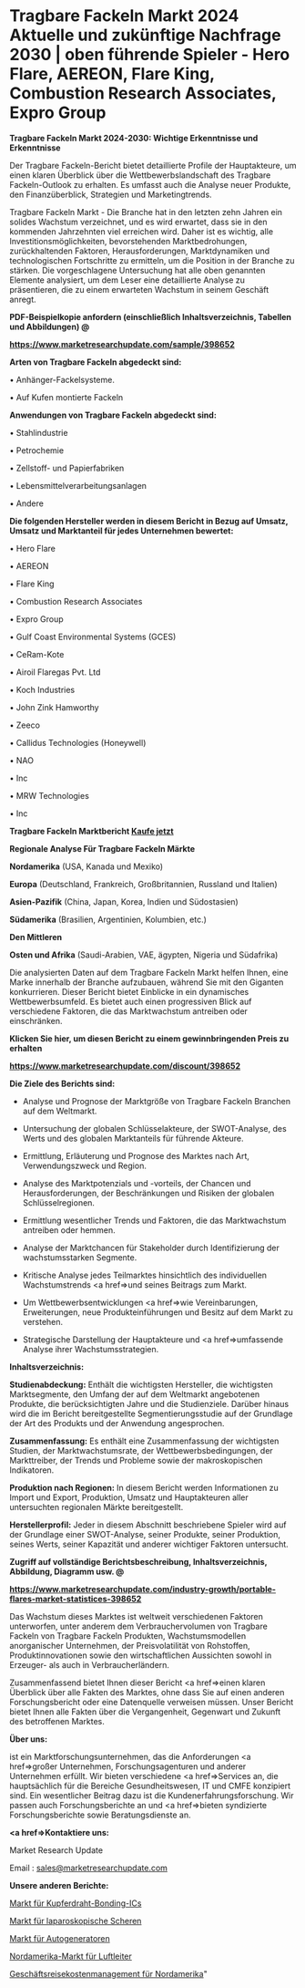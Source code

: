 # Tragbare Fackeln Markt 2024 Aktuelle und zukünftige Nachfrage 2030 | oben führende Spieler - Hero Flare, AEREON, Flare King, Combustion Research Associates, Expro Group

<strong>Tragbare Fackeln Markt 2024-2030: Wichtige Erkenntnisse und Erkenntnisse</strong>

Der Tragbare Fackeln-Bericht bietet detaillierte Profile der Hauptakteure, um einen klaren Überblick über die Wettbewerbslandschaft des Tragbare Fackeln-Outlook zu erhalten. Es umfasst auch die Analyse neuer Produkte, den Finanzüberblick, Strategien und Marketingtrends.

Tragbare Fackeln Markt - Die Branche hat in den letzten zehn Jahren ein solides Wachstum verzeichnet, und es wird erwartet, dass sie in den kommenden Jahrzehnten viel erreichen wird. Daher ist es wichtig, alle Investitionsmöglichkeiten, bevorstehenden Marktbedrohungen, zurückhaltenden Faktoren, Herausforderungen, Marktdynamiken und technologischen Fortschritte zu ermitteln, um die Position in der Branche zu stärken. Die vorgeschlagene Untersuchung hat alle oben genannten Elemente analysiert, um dem Leser eine detaillierte Analyse zu präsentieren, die zu einem erwarteten Wachstum in seinem Geschäft anregt.



<strong><b>PDF-Beispielkopie anfordern (einschließlich Inhaltsverzeichnis, Tabellen und Abbildungen) @ </b></strong>

<strong><a href=https://www.marketresearchupdate.com/sample/398652>

<strong>https://www.marketresearchupdate.com/sample/398652</u></a></strong></strong>



<strong>Arten von Tragbare Fackeln abgedeckt sind:</strong>

• Anhänger-Fackelsysteme.

• Auf Kufen montierte Fackeln



<strong>Anwendungen von Tragbare Fackeln abgedeckt sind:</strong>

• Stahlindustrie

• Petrochemie

• Zellstoff- und Papierfabriken

• Lebensmittelverarbeitungsanlagen

• Andere



<strong>Die folgenden Hersteller werden in diesem Bericht in Bezug auf Umsatz, Umsatz und Marktanteil für jedes Unternehmen bewertet:</strong>

• Hero Flare

• AEREON

• Flare King

• Combustion Research Associates

• Expro Group

• Gulf Coast Environmental Systems (GCES)

• CeRam-Kote

• Airoil Flaregas Pvt. Ltd

• Koch Industries

• John Zink Hamworthy

• Zeeco

• Callidus Technologies (Honeywell)

• NAO

• Inc

• MRW Technologies

• Inc



<strong>Tragbare Fackeln Marktbericht <a href=https://www.marketresearchupdate.com/buynow/398652>Kaufe jetzt</a></strong>



<strong>Regionale Analyse Für Tragbare Fackeln Märkte</strong>



<strong>Nordamerika</strong> (USA, Kanada und Mexiko)



<strong>Europa</strong> (Deutschland, Frankreich, Großbritannien, Russland und Italien)



<strong>Asien-Pazifik</strong> (China, Japan, Korea, Indien und Südostasien)



<strong>Südamerika</strong> (Brasilien, Argentinien, Kolumbien, etc.)



<strong>Den Mittleren</strong> 

<strong>Osten und Afrika</strong> (Saudi-Arabien, VAE, ägypten, Nigeria und Südafrika)

Die analysierten Daten auf dem Tragbare Fackeln Markt helfen Ihnen, eine Marke innerhalb der Branche aufzubauen, während Sie mit den Giganten konkurrieren. Dieser Bericht bietet Einblicke in ein dynamisches Wettbewerbsumfeld. Es bietet auch einen progressiven Blick auf verschiedene Faktoren, die das Marktwachstum antreiben oder einschränken.



<strong>Klicken Sie hier, um diesen Bericht zu einem gewinnbringenden Preis zu erhalten
</strong>

<strong><a href=https://www.marketresearchupdate.com/discount/398652>https://www.marketresearchupdate.com/discount/398652</b></u></strong></a>



<strong>Die Ziele des Berichts sind:</strong>

- Analyse und Prognose der Marktgröße von Tragbare Fackeln Branchen auf dem Weltmarkt.

- Untersuchung der globalen Schlüsselakteure, der SWOT-Analyse, des Werts und des globalen Marktanteils für führende Akteure.

- Ermittlung, Erläuterung und Prognose des Marktes nach Art, Verwendungszweck und Region.

- Analyse des Marktpotenzials und -vorteils, der Chancen und Herausforderungen, der Beschränkungen und Risiken der globalen Schlüsselregionen.

- Ermittlung wesentlicher Trends und Faktoren, die das Marktwachstum antreiben oder hemmen.

- Analyse der Marktchancen für Stakeholder durch Identifizierung der wachstumsstarken Segmente.

- Kritische Analyse jedes Teilmarktes hinsichtlich des individuellen Wachstumstrends <a href=>und</a> seines Beitrags zum Markt.

- Um Wettbewerbsentwicklungen <a href=>wie</a> Vereinbarungen, Erweiterungen, neue Produkteinführungen und Besitz auf dem Markt zu verstehen.

- Strategische Darstellung der Hauptakteure und <a href=>umfas</a>sende Analyse ihrer Wachstumsstrategien.



<strong>Inhaltsverzeichnis:</strong>



<strong>Studienabdeckung:</strong> Enthält die wichtigsten Hersteller, die wichtigsten Marktsegmente, den Umfang der auf dem Weltmarkt angebotenen Produkte, die berücksichtigten Jahre und die Studienziele. Darüber hinaus wird die im Bericht bereitgestellte Segmentierungsstudie auf der Grundlage der Art des Produkts und der Anwendung angesprochen.



<strong>Zusammenfassung:</strong> Es enthält eine Zusammenfassung der wichtigsten Studien, der Marktwachstumsrate, der Wettbewerbsbedingungen, der Markttreiber, der Trends und Probleme sowie der makroskopischen Indikatoren.



<strong>Produktion nach Regionen:</strong> In diesem Bericht werden Informationen zu Import und Export, Produktion, Umsatz und Hauptakteuren aller untersuchten regionalen Märkte bereitgestellt.



<strong>Herstellerprofil:</strong> Jeder in diesem Abschnitt beschriebene Spieler wird auf der Grundlage einer SWOT-Analyse, seiner Produkte, seiner Produktion, seines Werts, seiner Kapazität und anderer wichtiger Faktoren untersucht.



<strong><b>Zugriff auf vollständige Berichtsbeschreibung, Inhaltsverzeichnis, Abbildung, Diagramm usw. @ </b></strong>

<strong><a href=https://www.marketresearchupdate.com/industry-growth/portable-flares-market-statistices-398652>https://www.marketresearchupdate.com/industry-growth/portable-flares-market-statistices-398652</a></strong>

Das Wachstum dieses Marktes ist weltweit verschiedenen Faktoren unterworfen, unter anderem dem Verbrauchervolumen von Tragbare Fackeln von Tragbare Fackeln Produkten, Wachstumsmodellen anorganischer Unternehmen, der Preisvolatilität von Rohstoffen, Produktinnovationen sowie den wirtschaftlichen Aussichten sowohl in Erzeuger- als auch in Verbraucherländern.

Zusammenfassend bietet Ihnen dieser Bericht <a href=>einen</a> klaren Überblick über alle Fakten des Marktes, ohne dass Sie auf einen anderen Forschungsbericht oder eine Datenquelle verweisen müssen. Unser Bericht bietet Ihnen alle Fakten über die Vergangenheit, Gegenwart und Zukunft des betroffenen Marktes.



<strong>Über uns:</strong>

 ist ein Marktforschungsunternehmen, das die Anforderungen <a href=>großer</a> Unternehmen, Forschungsagenturen und anderer Unternehmen erfüllt. Wir bieten verschiedene <a href=>Services</a> an, die hauptsächlich für die Bereiche Gesundheitswesen, IT und CMFE konzipiert sind. Ein wesentlicher Beitrag dazu ist die Kundenerfahrungsforschung. Wir passen auch Forschungsberichte an und <a href=>bieten</a> syndizierte Forschungsberichte sowie Beratungsdienste an.



<strong><a href=>Kontaktiere uns:</a></strong>

Market Research Update

Email : sales@marketresearchupdate.com



<strong>Unsere anderen Berichte:</strong>

<a href=https://www.linkedin.com/pulse/copper-wire-bonding-ics-market-analysis-understanding>Markt für Kupferdraht-Bonding-ICs</a>

<a href=https://www.linkedin.com/pulse/laparoscopic-scissors-market-report-2023-top>Markt für laparoskopische Scheren</a>

<a href=https://www.linkedin.com/pulse/auto-generator-market-outlooks-2023-size-shares>Markt für Autogeneratoren</a>

<a href=https://www.linkedin.com/pulse/north-america-air-conductor-market-size-share-trend-complete>Nordamerika-Markt für Luftleiter</a>

<a href=https://www.linkedin.com/pulse/north-america-corporate-travel-expense-management>Geschäftsreisekostenmanagement für Nordamerika</a>"
